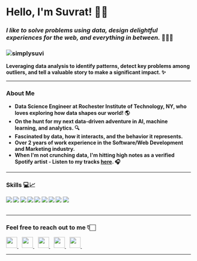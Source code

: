 <h1><strong>Hello, I'm Suvrat! 👋🏻</h1>

<h3 align="left"><em>I like to solve problems using data, design delightful experiences for the web, and everything in between.</em> 👨🏻‍💻</h3>
<h3 align="left"><img src="https://komarev.com/ghpvc/?username=simplysuvi" alt="simplysuvi"></h3>


<p>Leveraging data analysis to identify patterns, detect key problems among outliers, and tell a valuable story to make a significant impact. ✨</p>

<hr>

<h3>About Me</h3>
<ul>
<li>Data Science Engineer at Rochester Institute of Technology, NY, who loves exploring how data shapes our world! 🌎</li>
<li>On the hunt for my next data-driven adventure in AI, machine learning, and analytics. 🔍</li>
<li>Fascinated by data, how it interacts, and the behavior it represents.</li>
<li>Over 2 years of work experience in the Software/Web Development and Marketing industry.</li>
<li>When I'm not crunching data, I'm hitting high notes as a verified Spotify artist - Listen to my tracks <a href="https://open.spotify.com/artist/0Qc2FzRFU7IeFUEYDijkCU?si=ZiYn7Mg7QjGGFXMN6Zb4Zw" alt="simplysuvi" target="_blank">here</a>. 🎧</li>
</ul>
<hr>

<h3>Skills 💻📈</h3>
<div style="cursor:default; pointer-events:none;">
    <img style="cursor:default; pointer-events:none;" src="https://img.shields.io/badge/python-%2314354C.svg?style=for-the-badge&logo=python&logoColor=white">
    <img style="cursor:default; pointer-events:none;" src="https://img.shields.io/badge/pandas-%23150458.svg?style=for-the-badge&logo=pandas&logoColor=white">
    <img style="cursor:default; pointer-events:none;" src="https://img.shields.io/badge/numpy-%23013243.svg?style=for-the-badge&logo=numpy&logoColor=white">
    <img style="cursor:default; pointer-events:none;" src="https://img.shields.io/badge/scikit--learn-%23F7931E.svg?style=for-the-badge&logo=scikit-learn&logoColor=white">
    <img style="cursor:default; pointer-events:none;" src="https://img.shields.io/badge/git-%23F05033.svg?style=for-the-badge&logo=git&logoColor=white">
    <img style="cursor:default; pointer-events:none;" src="https://img.shields.io/badge/html5-%23E34F26.svg?style=for-the-badge&logo=html5&logoColor=white">
    <img style="cursor:default; pointer-events:none;" src="https://img.shields.io/badge/css-%23E34F26.svg?style=for-the-badge&logo=css3&logoColor=white">
    <img style="cursor:default; pointer-events:none;" src="https://img.shields.io/badge/javascript-%23E34F26.svg?style=for-the-badge&logo=javascript&logoColor=white">
    <img style="cursor:default; pointer-events:none;" src="https://img.shields.io/badge/Java-ED8B00?style=for-the-badge&logo=openjdk&logoColor=white">
</div>
<br>
<hr>

<h3>Feel free to reach out to me 👇🏻</h3>
<div>
    <a href="https://www.linkedin.com/in/simplysuvi/" target="_blank">
        <img src="https://cdn-icons-png.flaticon.com/512/174/174857.png" width="30px">
    </a>&nbsp;&nbsp;
    <a href="https://twitter.com/Simplysuvi/" target="_blank">
        <img src="https://cdn-icons-png.flaticon.com/512/124/124021.png" width="30px">
    </a>&nbsp;&nbsp;
    <a href="https://github.com/Simplysuvi/" target="_blank">
        <img src="https://cdn-icons-png.flaticon.com/512/1051/1051326.png" width="30px">
    </a>&nbsp;&nbsp;
    <a href="https://codepen.io/simplysuvi" target="_blank">
        <img src="https://cdn-icons-png.flaticon.com/512/2111/2111501.png" width="30px">
    </a>&nbsp;&nbsp;
    <a href="https://www.instagram.com/simplysuvi/" target="_blank">
        <img src="https://cdn-icons-png.flaticon.com/512/1384/1384063.png" width="30px">
    </a>&nbsp;&nbsp;
</div>
<hr>
<br>
<!-- <div >
    <img align="left" src="https://github-readme-stats.vercel.app/api?username=simplysuvi&count_private=true&show_icons=true&theme=buefy" width="400px" alt="suvrat-jain">
    &nbsp;&nbsp;
    &nbsp;&nbsp;
    <img align="center" src="https://github-readme-stats.vercel.app/api/top-langs/?username=simplysuvi&layout=compact&theme=buefy" width="350px" alt="suvrat-jain">
</div> -->

